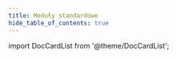 ```yaml
---
title: Moduły standardowe
hide_table_of_contents: true
---
```


import DocCardList from '@theme/DocCardList';

<DocCardList />

